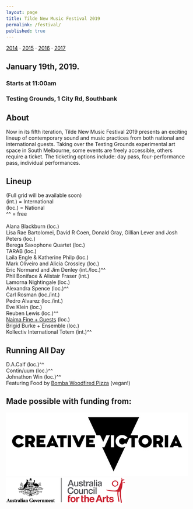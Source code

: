 ```yaml
---
layout: page
title: Tilde New Music Festival 2019
permalink: /festival/
published: true
---
```

[2014](/fest2014) ⋅ [2015](/fest2015) ⋅ [2016](/fest2016) ⋅ [2017](/fest2017)

## January 19th, 2019. 
### Starts at 11:00am
### Testing Grounds, 1 City Rd, Southbank
<script async defer src="https://www.trybooking.com/widget.js"></script>
<div class="tryb-widget" data-type="buttonWidget" data-eid="457318" data-showlogo="False" data-text="Get Tickets"></div>

## About
Now in its fifth iteration, Tilde New Music Festival 2019 presents an exciting lineup of contemporary sound and music practices from both national and international guests. Taking over the Testing Grounds experimental art space in South Melbourne, some events are freely accessible, others require a ticket. The ticketing options include: day pass, four-performance pass, individual performances. <br />

## Lineup
(Full grid will be available soon)<br />
(int.) = International<br />
(loc.) = National<br />
^^ = free<br /><br />
Alana Blackburn (loc.)<br />
Lisa Rae Bartolomei, David R Coen, Donald Gray, Gillian Lever and Josh Peters (loc.)<br />
Berega Saxophone Quartet (loc.)<br />
TARAB (loc.)<br />
Laila Engle & Katherine Philp (loc.)<br />
Mark Oliveiro and Alicia Crossley (loc.)<br />
Eric Normand and Jim Denley (int./loc.)^^<br />
Phil Boniface & Alistair Fraser (int.)<br />
Lamorna Nightingale (loc.) <br />
Alexandra Spence (loc.)^^ <br />
Carl Rosman (loc./int.) <br />
Pedro Alvarez (loc./int.) <br />
Eve Klein (loc.) <br />
Reuben Lewis (loc.)^^ <br />
[Naima Fine + Guests](/air) (loc.)<br />
Brigid Burke + Ensemble (loc.) <br />
Kollectiv International Totem (int.)^^ <br />

## Running All Day
D.A.Calf (loc.)^^<br />
Contin/uum (loc.)^^<br />
Johnathon Win (loc.)^^<br />
Featuring Food by [Bomba Woodfired Pizza](http://www.bombawoodfiredpizza.com) (vegan!)<br />

## Made possible with funding from:
![Creative Vic Logo](/assets/img/CreativeVictoriaLogo_lores.jpg)
<br />
![Australia Council Logo](/assets/img/aca_logo_horizontal_small_rgb-54322b14eed17.png)
<br />
